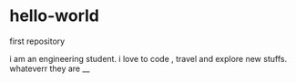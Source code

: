 # hello-world
first repository

i am an engineering student. i love to code , travel and explore new stuffs. whateverr they are __
